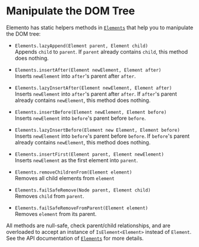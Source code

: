 # Manipulate the DOM Tree

Elemento has static helpers methods in [`Elements`](https://hal.github.io/elemento/apidocs/org/jboss/elemento/Elements.html) that help you to manipulate the DOM tree:

- `Elements.lazyAppend(Element parent, Element child)`<br/>
  Appends `child` to `parent`. If `parent` already contains `child`, this method does nothing.

- `Elements.insertAfter(Element newElement, Element after)`<br/>
  Inserts `newElement` into `after`'s parent after `after`.

- `Elements.lazyInsertAfter(Element newElement, Element after)`<br/>
  Inserts `newElement` into `after`'s parent after `after`. If `after`'s parent already contains `newElement`, this method does nothing.

- `Elements.insertBefore(Element newElement, Element before)`<br/>
  Inserts `newElement` into `before`'s parent before `before`.

- `Elements.lazyInsertBefore(Element new Element, Element before)`<br/>
  Inserts `newElement` into `before`'s parent before `before`. If `before`'s parent already contains `newElement`, this method does nothing.

- `Elements.insertFirst(Element parent, Element newElement)`<br/>
  Inserts `newElement` as the first element into `parent`.

- `Elements.removeChildrenFrom(Element element)`<br/>
  Removes all child elements from `element`

- `Elements.failSafeRemove(Node parent, Element child)`<br/>
  Removes `child` from `parent`.

- `Elements.failSafeRemoveFromParent(Element element)`<br/>
  Removes `element` from its parent.

All methods are null-safe, check parent/child relationships, and are overloaded to accept an instance of `IsElement<Element>` instead of `Element`. See the API documentation of [`Elements`](https://hal.github.io/elemento/apidocs/org/jboss/elemento/Elements.html) for more details.
